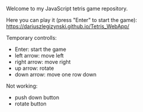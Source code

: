 Welcome to my JavaScript tetris game repository.

Here you can play it (press "Enter" to start the game):
https://dariuszlegizynski.github.io/Tetris_WebApp/

Temporary controlls:
- Enter: start the game
- left arrow: move left
- right arrow: move right
- up arrow: rotate
- down arrow: move one row down

Not working:
- push down button
- rotate button
